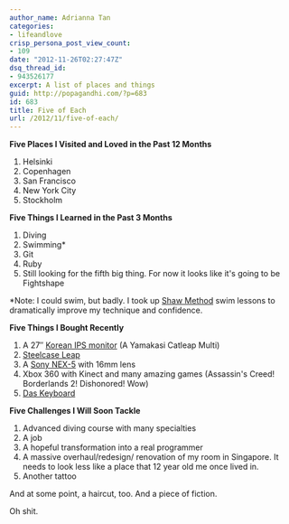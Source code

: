 ```yaml
---
author_name: Adrianna Tan
categories:
- lifeandlove
crisp_persona_post_view_count:
- 109
date: "2012-11-26T02:27:47Z"
dsq_thread_id:
- 943526177
excerpt: A list of places and things
guid: http://popagandhi.com/?p=683
id: 683
title: Five of Each
url: /2012/11/five-of-each/
---
```


**Five Places I Visited and Loved in the Past 12 Months**

  1. Helsinki
  2. Copenhagen
  3. San Francisco
  4. New York City
  5. Stockholm

**Five Things I Learned in the Past 3 Months**

  1. Diving
  2. Swimming<superscript>*</superscript>
  3. Git
  4. Ruby
  5. Still looking for the fifth big thing. For now it looks like it's going to be Fightshape

<superscript>*</superscript>Note: I could swim, but badly. I took up [Shaw Method](http://artofswimming.com/) swim lessons to dramatically improve my technique and confidence.

**Five Things I Bought Recently**

  1. A 27&#8243; [Korean IPS monitor](http://www.codinghorror.com/blog/2012/07/the-ips-lcd-revolution.html) (A Yamakasi Catleap Multi)
  2. [Steelcase Leap](http://www.steelcase.com/en/products/category/seating/task/leap/pages/overview.aspx)
  3. A [Sony NEX-5](http://www.sony.com.sg/productcategory/nex-camera) with 16mm lens
  4. Xbox 360 with Kinect and many amazing games (Assassin's Creed! Borderlands 2! Dishonored! Wow)
  5. [Das Keyboard](http://www.daskeyboard.com/)

**Five Challenges I Will Soon Tackle**

  1. Advanced diving course with many specialties
  2. A job
  3. A hopeful transformation into a real programmer
  4. A massive overhaul/redesign/ renovation of my room in Singapore. It needs to look less like a place that 12 year old me once lived in.
  5. Another tattoo

And at some point, a haircut, too. And a piece of fiction.

Oh shit.
